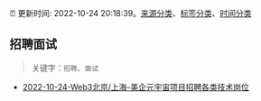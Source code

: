 :alarm_clock: 更新时间: 2022-10-24 20:18:39。[来源分类](../README.md)、[标签分类](../TAGS.md)、[时间分类](../TIMELINE.md)

## 招聘面试


> 关键字：`招聘`、`面试`



- [2022-10-24-Web3北京/上海-美企元宇宙项目招聘各类技术岗位](https://www.v2ex.com/t/889506) 